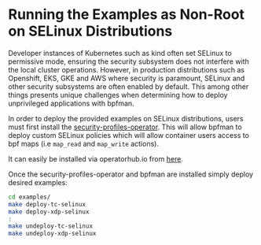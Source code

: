 # Running the Examples as Non-Root on SELinux Distributions

Developer instances of Kubernetes such as kind often set SELinux to permissive
mode, ensuring the security subsystem does not interfere with the local
cluster operations.  However, in production distributions such as
Openshift, EKS, GKE and AWS where security is paramount, SELinux and other
security subsystems are often enabled by default.  This among other things
presents unique challenges when determining how to deploy unprivileged applications
with bpfman.

In order to deploy the provided examples on SELinux distributions, users must
first install the [security-profiles-operator](https://github.com/kubernetes-sigs/security-profiles-operator).
This will allow bpfman to deploy custom SELinux policies which will allow container users
access to bpf maps (i.e `map_read` and `map_write` actions).

It can easily be installed via operatorhub.io from [here](https://operatorhub.io/operator/security-profiles-operator).

Once the security-profiles-operator and bpfman are installed simply deploy desired
examples:

```bash
cd examples/
make deploy-tc-selinux
make deploy-xdp-selinux
:
make undeploy-tc-selinux
make undeploy-xdp-selinux
```
